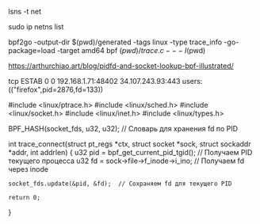 lsns -t net


sudo ip netns list


bpf2go -output-dir $(pwd)/generated -tags linux -type trace_info -go-package=load -target amd64 bpf $(pwd)/trace.c -- -I$(pwd)


https://arthurchiao.art/blog/pidfd-and-socket-lookup-bpf-illustrated/


tcp   ESTAB 0      0                  192.168.1.71:48402     34.107.243.93:443   users:(("firefox",pid=2876,fd=133))

#include <linux/ptrace.h>
#include <linux/sched.h>
#include <linux/socket.h>
#include <linux/inet.h>
#include <linux/types.h>

BPF_HASH(socket_fds, u32, u32);  // Словарь для хранения fd по PID

int trace_connect(struct pt_regs *ctx, struct socket *sock, struct sockaddr *addr, int addrlen) {
    u32 pid = bpf_get_current_pid_tgid();  // Получаем PID текущего процесса
    u32 fd = sock->file->f_inode->i_ino;  // Получаем fd через inode

    socket_fds.update(&pid, &fd);  // Сохраняем fd для текущего PID

    return 0;
}


